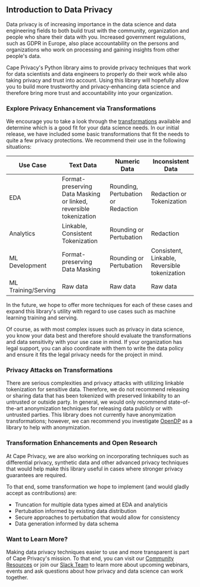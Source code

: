 ## Introduction to Data Privacy

Data privacy is of increasing importance in the data science and data engineering fields to both build trust with the community, organization and people who share their data with you. Increased government regulations, such as GDPR in Europe, also place accountability on the persons and organizations who work on processing and gaining insights from other people's data. 

Cape Privacy's Python library aims to provide privacy techniques that work for data scientists and data engineers to properly do their work while also taking privacy and trust into account. Using this library will hopefully allow you to build more trustworthy and privacy-enhancing data science and therefore bring more trust and accountability into your organization. 

### Explore Privacy Enhancement via Transformations

We encourage you to take a look through the [transformations]() available and determine which is a good fit for your data science needs. In our initial release, we have included some basic transformations that fit the needs to quite a few privacy protections. We recommend their use in the following situations:

| Use Case  | Text Data | Numeric Data | Inconsistent Data
| ------------- | ------------- | --------------- | -----------
| EDA | Format-preserving Data Masking or linked, reversible tokenization  | Rounding, Pertubation or Redaction | Redaction or Tokenization 
| Analytics | Linkable, Consistent Tokenization  | Rounding or Pertubation | Redaction
| ML Development | Format-preserving Data Masking | Rounding or Pertubation | Consistent, Linkable, Reversible tokenization
| ML Training/Serving | Raw data | Raw data | Raw data

In the future, we hope to offer more techniques for each of these cases and expand this library's utility with regard to use cases such as machine learning training and serving.

Of course, as with most complex issues such as privacy in data science, you know your data best and therefore should evaluate the transformations and data sensitivity with your use case in mind. If your organization has legal support, you can also coordinate with them to write the data policy and ensure it fits the legal privacy needs for the project in mind.

### Privacy Attacks on Transformations

There are serious complexities and privacy attacks with utilizing linkable tokenization for sensitive data. Therefore, we do not recommend releasing or sharing data that has been tokenized with preserved linkability to an untrusted or outside party. In general, we would only recommend state-of-the-art anonymization techniques for releasing data publicly or with untrusted parties. This library does not currently have anonymization transformations; however, we can recommend you investigate [OpenDP](https://github.com/opendifferentialprivacy/) as a library to help with anonymization.

### Transformation Enhancements and Open Research

At Cape Privacy, we are also working on incorporating techniques such as differential privacy, synthetic data and other advanced privacy techniques that would help make this library useful in cases where stronger privacy guarantees are required.

To that end, some transformation we hope to implement (and would gladly accept as contributions) are:

- Truncation for multiple data types aimed at EDA and analyticis
- Pertubation informed by existing data distribution
- Secure approaches to pertubation that would allow for consistency
- Data generation informed by data schema

### Want to Learn More?

Making data privacy techniques easier to use and more transparent is part of Cape Privacy's mission. To that end, you can visit our [Community Resources](https://capeprivacy.com/community) or join our [Slack Team](https://capecommunity.slack.com) to learn more about upcoming webinars, events and ask questions about how privacy and data science can work together.
